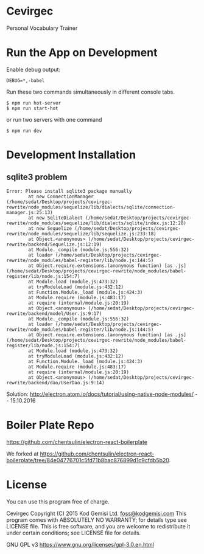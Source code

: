 # Cevirgec

Personal Vocabulary Trainer

# Run the App on Development

Enable debug output:

	DEBUG=*,-babel

Run these two commands simultaneously in different console tabs.

	$ npm run hot-server
	$ npm run start-hot

or run two servers with one command

	$ npm run dev


# Development Installation

## sqlite3 problem

	Error: Please install sqlite3 package manually
			at new ConnectionManager (/home/sedat/Desktop/projects/cevirgec-rewrite/node_modules/sequelize/lib/dialects/sqlite/connection-manager.js:25:13)
			at new SqliteDialect (/home/sedat/Desktop/projects/cevirgec-rewrite/node_modules/sequelize/lib/dialects/sqlite/index.js:12:28)
			at new Sequelize (/home/sedat/Desktop/projects/cevirgec-rewrite/node_modules/sequelize/lib/sequelize.js:233:18)
			at Object.<anonymous> (/home/sedat/Desktop/projects/cevirgec-rewrite/backend/Sequelize.js:12:19)
			at Module._compile (module.js:556:32)
			at loader (/home/sedat/Desktop/projects/cevirgec-rewrite/node_modules/babel-register/lib/node.js:144:5)
			at Object.require.extensions.(anonymous function) [as .js] (/home/sedat/Desktop/projects/cevirgec-rewrite/node_modules/babel-register/lib/node.js:154:7)
			at Module.load (module.js:473:32)
			at tryModuleLoad (module.js:432:12)
			at Function.Module._load (module.js:424:3)
			at Module.require (module.js:483:17)
			at require (internal/module.js:20:19)
			at Object.<anonymous> (/home/sedat/Desktop/projects/cevirgec-rewrite/backend/model/User.js:9:17)
			at Module._compile (module.js:556:32)
			at loader (/home/sedat/Desktop/projects/cevirgec-rewrite/node_modules/babel-register/lib/node.js:144:5)
			at Object.require.extensions.(anonymous function) [as .js] (/home/sedat/Desktop/projects/cevirgec-rewrite/node_modules/babel-register/lib/node.js:154:7)
			at Module.load (module.js:473:32)
			at tryModuleLoad (module.js:432:12)
			at Function.Module._load (module.js:424:3)
			at Module.require (module.js:483:17)
			at require (internal/module.js:20:19)
			at Object.<anonymous> (/home/sedat/Desktop/projects/cevirgec-rewrite/backend/dao/UserDao.js:9:14)


Solution: http://electron.atom.io/docs/tutorial/using-native-node-modules/ -- 15.10.2016

# Boiler Plate Repo

https://github.com/chentsulin/electron-react-boilerplate

We forked at https://github.com/chentsulin/electron-react-boilerplate/tree/84e04776701c5fd71b8bac876899d1c9cfdb5b20.

# License

You can use this program free of charge.

Cevirgec  Copyright (C) 2015  Kod Gemisi Ltd. <foss@kodgemisi.com>
This program comes with ABSOLUTELY NO WARRANTY; for details type see LICENSE file.
This is free software, and you are welcome to redistribute it
under certain conditions; see LICENSE file for details.

GNU GPL v3 https://www.gnu.org/licenses/gpl-3.0.en.html
